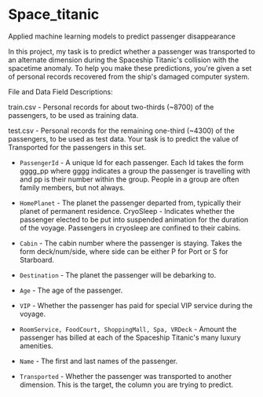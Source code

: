 # Space_titanic
Applied machine learning models to predict passenger disappearance 

In this project, my task is to predict whether a passenger was transported to an alternate dimension during the Spaceship Titanic's collision with the spacetime anomaly. To help you make these predictions, you're given a set of personal records recovered from the ship's damaged computer system.

File and Data Field Descriptions:

train.csv - Personal records for about two-thirds (~8700) of the passengers, to be used as training data.

test.csv - Personal records for the remaining one-third (~4300) of the passengers, to be used as test data. Your task is to predict the value of Transported for the passengers in this set.

* `PassengerId` - A unique Id for each passenger. Each Id takes the form gggg_pp where gggg indicates a group the passenger is travelling with and pp is their number within the group. People in a group are often family members, but not always.
 
* `HomePlanet` - The planet the passenger departed from, typically their planet of permanent residence.
CryoSleep - Indicates whether the passenger elected to be put into suspended animation for the duration of the voyage. Passengers in cryosleep are confined to their cabins.

* `Cabin` - The cabin number where the passenger is staying. Takes the form deck/num/side, where side can be either P for Port or S for Starboard.

* `Destination` - The planet the passenger will be debarking to.

* `Age` - The age of the passenger.

* `VIP` - Whether the passenger has paid for special VIP service during the voyage.

* `RoomService, FoodCourt, ShoppingMall, Spa, VRDeck` - Amount the passenger has billed at each of the Spaceship Titanic's many luxury amenities.

* `Name` - The first and last names of the passenger.

* `Transported` - Whether the passenger was transported to another dimension. This is the target, the column you are trying to predict.



